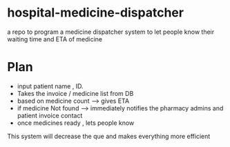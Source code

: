 # hospital-medicine-dispatcher
a repo to program a medicine dispatcher system to let people know their waiting time and ETA of medicine


# Plan

* input patient name , ID. 
* Takes the invoice / medicine list from DB
* based on medicine count --> gives ETA
* if medicine Not found --> immediately notifies the pharmacy admins  and patient invoice contact
* once medicines ready , lets people know

This system will decrease the que and makes everything more efficient


